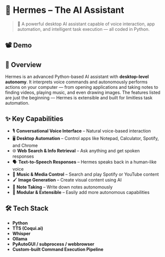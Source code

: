 # 🤖 Hermes – The AI Assistant

> 🧠 A powerful desktop AI assistant capable of voice interaction, app automation, and intelligent task execution — all coded in Python.

## 📽️ Demo
<!-- Insert video demo link or embed here -->

## 🧠 Overview
Hermes is an advanced Python-based AI assistant with **desktop-level autonomy**. It interprets voice commands and autonomously performs actions on your computer — from opening applications and taking notes to finding videos, playing music, and even drawing images. The features listed are just the beginning — Hermes is extensible and built for limitless task automation.

## ✨ Key Capabilities
- 🎙️ **Conversational Voice Interface** – Natural voice-based interaction
- 🖥️ **Desktop Automation** – Control apps like Notepad, Calculator, Spotify, and Chrome
- 🌐 **Web Search & Info Retrieval** – Ask anything and get spoken responses
- 🗣️ **Text-to-Speech Responses** – Hermes speaks back in a human-like voice
- 🎵 **Music & Media Control** – Search and play Spotify or YouTube content
- 🖌️ **Image Generation** – Create visual content using AI
- 📝 **Note Taking** – Write down notes autonomously
- 🔁 **Modular & Extensible** – Easily add more autonomous capabilities

## 🛠️ Tech Stack
- **Python**
- **TTS (Coqui.ai)**
- **Whisper**
- **Ollama**
- **PyAutoGUI / subprocess / webbrowser**
- **Custom-built Command Execution Pipeline**
